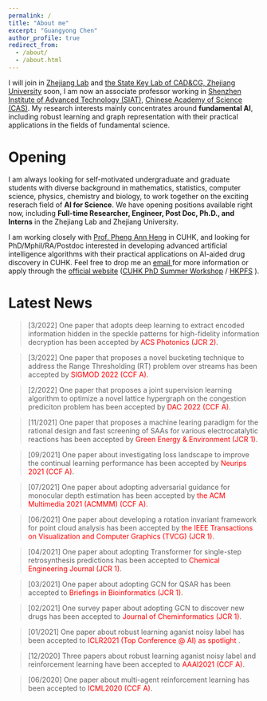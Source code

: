 ```yaml
---
permalink: /
title: "About me"
excerpt: "Guangyong Chen"
author_profile: true
redirect_from: 
  - /about/
  - /about.html
---
```


I will join in [Zhejiang Lab](https://www.zhejianglab.com/) and [the State Key Lab of CAD&CG, Zhejiang University](http://www.cad.zju.edu.cn/) soon, I am now an associate professor working in [Shenzhen Institute of Advanced Technology (SIAT)](http://english.siat.cas.cn/), [Chinese Academy of Science (CAS)](http://english.cas.cn/). My research interests mainly concentrates around **fundamental AI**, including robust learning and graph representation with their practical applications in the fields of fundamental science.

Opening
======
I am always looking for self-motivated undergraduate and graduate students with diverse background in mathematics, statistics, computer science, physics, chemistry and biology, to work together on the exciting reserach field of **AI for Science**. We have opening positions available right now, including **Full-time Researcher, Engineer, Post Doc, Ph.D., and Interns** in the Zhejiang Lab and Zhejiang University.

I am working closely with [Prof. Pheng Ann Heng](http://www.cse.cuhk.edu.hk/~pheng/) in CUHK, and looking for PhD/Mphil/RA/Postdoc interested in developing advanced artificial intelligence algorithms with their practical applications on AI-aided drug discovery in CUHK. Feel free to drop me an <a href = "mailto: gychen@link.cuhk.edu.hk"> email </a> for more information or apply through the 
[official website](https://www.cse.cuhk.edu.hk/en/education/prospective-students/postgraduate-admissions-programmes/mphil-phd-programme) ([CUHK PhD Summer Workshop](http://hkpfs.erg.cuhk.edu.hk/) / [HKPFS](https://www.gs.cuhk.edu.hk/admissions/scholarships-fees/hkpfs) ).

Latest News
======



> [3/2022] One paper that adopts deep learning to extract encoded information hidden in the speckle patterns for high-fidelity information decryption has been accepted by <font color=red>ACS Photonics (JCR 2)</font>.

> [3/2022] One paper that proposes a novel bucketing technique to address the Range Thresholding (RT) problem over streams has been accepted by <font color=red>SIGMOD 2022 (CCF A)</font>.

> [2/2022] One paper that proposes a joint supervision learning algorithm to optimize a novel lattice hypergraph on the congestion prediciton problem has been accepted by <font color=red>DAC 2022 (CCF A)</font>.

> [11/2021] One paper that proposes a machine learing paradigm for the rational design and fast screening of SAAs for various electrocatalytic reactions has been accepted by <font color=red>Green Energy & Environment (JCR 1)</font>.

> [09/2021] One paper about investigating loss landscape to improve the continual learning performance has been accepted by <font color=red> Neurips 2021 (CCF A)</font>.

> [07/2021] One paper about adopting adversarial guidance for monocular depth estimation has been accepted by <font color=red> the  ACM Multimedia 2021 (ACMMM) (CCF A)</font>.

> [06/2021] One paper about developing a rotation invariant framework for point cloud analysis has been accepted by <font color=red> the  IEEE Transactions on Visualization and Computer Graphics (TVCG) (JCR 1)</font>.

> [04/2021] One paper about adopting Transformer for single-step retrosynthesis predictions has been accepted to <font color=red> Chemical Engineering Journal (JCR 1)</font>.

> [03/2021] One paper about adopting GCN for QSAR has been accepted to <font color=red> Briefings in Bioinformatics (JCR 1)</font>.

> [02/2021] One survey paper about adopting GCN to discover new drugs has been accepted to <font color=red> Journal of Cheminformatics (JCR 1)</font>.

> [01/2021] One paper about robust learning aganist noisy label has been accepted to <font color=red> ICLR2021 (Top Conference @ AI) as spotlight </font>.

> [12/2020] Three papers about robust learning aganist noisy label and reinforcement learning have been accepted to <font color=red> AAAI2021 (CCF A)</font>.

> [06/2020] One paper about multi-agent reinforcement learning has been accepted to <font color=red> ICML2020 (CCF A)</font>.



<!-- Site-wide configuration
------
The main configuration file for the site is in the base directory in [_config.yml](https://github.com/academicpages/academicpages.github.io/blob/master/_config.yml), which defines the content in the sidebars and other site-wide features. You will need to replace the default variables with ones about yourself and your site's github repository. The configuration file for the top menu is in [_data/navigation.yml](https://github.com/academicpages/academicpages.github.io/blob/master/_data/navigation.yml). For example, if you don't have a portfolio or blog posts, you can remove those items from that navigation.yml file to remove them from the header. 

Create content & metadata
------
For site content, there is one markdown file for each type of content, which are stored in directories like _publications, _talks, _posts, _teaching, or _pages. For example, each talk is a markdown file in the [_talks directory](https://github.com/academicpages/academicpages.github.io/tree/master/_talks). At the top of each markdown file is structured data in YAML about the talk, which the theme will parse to do lots of cool stuff. The same structured data about a talk is used to generate the list of talks on the [Talks page](https://academicpages.github.io/talks), each [individual page](https://academicpages.github.io/talks/2012-03-01-talk-1) for specific talks, the talks section for the [CV page](https://academicpages.github.io/cv), and the [map of places you've given a talk](https://academicpages.github.io/talkmap.html) (if you run this [python file](https://github.com/academicpages/academicpages.github.io/blob/master/talkmap.py) or [Jupyter notebook](https://github.com/academicpages/academicpages.github.io/blob/master/talkmap.ipynb), which creates the HTML for the map based on the contents of the _talks directory).

**Markdown generator**

I have also created [a set of Jupyter notebooks](https://github.com/academicpages/academicpages.github.io/tree/master/markdown_generator
) that converts a CSV containing structured data about talks or presentations into individual markdown files that will be properly formatted for the academicpages template. The sample CSVs in that directory are the ones I used to create my own personal website at stuartgeiger.com. My usual workflow is that I keep a spreadsheet of my publications and talks, then run the code in these notebooks to generate the markdown files, then commit and push them to the GitHub repository.

How to edit your site's GitHub repository
------
Many people use a git client to create files on their local computer and then push them to GitHub's servers. If you are not familiar with git, you can directly edit these configuration and markdown files directly in the github.com interface. Navigate to a file (like [this one](https://github.com/academicpages/academicpages.github.io/blob/master/_talks/2012-03-01-talk-1.md) and click the pencil icon in the top right of the content preview (to the right of the "Raw | Blame | History" buttons). You can delete a file by clicking the trashcan icon to the right of the pencil icon. You can also create new files or upload files by navigating to a directory and clicking the "Create new file" or "Upload files" buttons. 

Example: editing a markdown file for a talk
![Editing a markdown file for a talk](/images/editing-talk.png)

For more info
------
More info about configuring academicpages can be found in [the guide](https://academicpages.github.io/markdown/). The [guides for the Minimal Mistakes theme](https://mmistakes.github.io/minimal-mistakes/docs/configuration/) (which this theme was forked from) might also be helpful.
 -->

